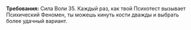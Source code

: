 **Требования:** Сила Воли 35.
Каждый раз, как твой Психотест вызывает Психический Феномен, ты можешь кинуть кости дважды и выбрать более удачный вариант.